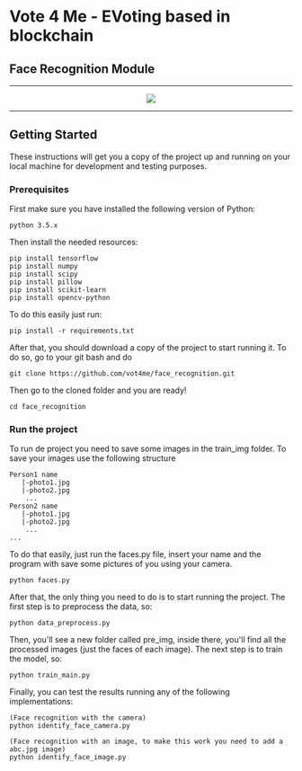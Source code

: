 # Vote 4 Me - EVoting based in blockchain
## Face Recognition Module
---

<div align="center">
  <img src="https://hackernoon.com/drafts/57e73zmx.png"/>
</div>

---

## Getting Started

These instructions will get you a copy of the project up and running on your local machine for development and testing purposes.

### Prerequisites

First make sure you have installed the following version of Python: 

```
python 3.5.x
```
Then install the needed resources:
```
pip install tensorflow
pip install numpy
pip install scipy
pip install pillow
pip install scikit-learn
pip install opencv-python
```
To do this easily just run:
```
pip install -r requirements.txt
```


After that, you should download a copy of the project to start running it. To do so, go to your git bash and do
```
git clone https://github.com/vot4me/face_recognition.git
```

Then go to the cloned folder and you are ready!
```
cd face_recognition
```

### Run the project

To run de project you need to save some images in the train_img folder. To save your images use the following structure
```
Person1 name
   |-photo1.jpg
   |-photo2.jpg
    ...
Person2 name
   |-photo1.jpg
   |-photo2.jpg
    ...
...
```
To do that easily, just run the faces.py file, insert your name and the program with save some pictures of you using your camera.
```
python faces.py
```

After that, the only thing you need to do is to start running the project. The first step is to preprocess the data, so:
```
python data_preprocess.py
```

Then, you'll see a new folder called pre_img, inside there, you'll find all the processed images (just the faces of each image). The next step is to train the model, so:
```
python train_main.py
```

Finally, you can test the results running any of the following implementations:

```
(Face recognition with the camera)
python identify_face_camera.py
```
```
(Face recognition with an image, to make this work you need to add a abc.jpg image)
python identify_face_image.py
```
